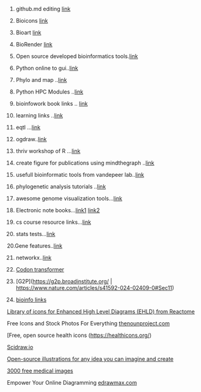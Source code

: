 1. github.md editing [link](https://docs.github.com/en/get-started/writing-on-github/getting-started-with-writing-and-formatting-on-github/basic-writing-and-formatting-syntax#links)
2. Bioicons  [link](https://bioicons.com/)
3. Bioart [link](https://bioart.niaid.nih.gov/)
4. BioRender [link](https://biorender.com/)
5. Open source developed bioinformatics tools.[link](https://awesomeopensource.com/projects/bioinformatics)
6. Python online to gui..[link](https://github.com/chriskiehl/Gooey)
7. Phylo and map ..[link](http://blog.phytools.org/2022/04/combining-contmap-and-phylotomap-plots.html?m=1)
8. Python HPC Modules ..[link](https://github.com/CGATOxford/python-hpc)
9. bioinfowork book links .. [link](https://github.com/MonashBioinformaticsPlatform/learning-resource-links)
10. learning links ..[link](https://github.com/MonashBioinformaticsPlatform/learning-resource-links)
11. eqtl ...[link](https://www.ebi.ac.uk/eqtl/Methods/)
12. ogdraw..[link](https://chlorobox.mpimp-golm.mpg.de/OGDraw.html)
13. thriv workshop of R ...[link](https://thriv.github.io/biodatasci2018/)
14. create figure for publications using mindthegraph ..[link](https://mindthegraph.com/)
15. usefull bioinformatic tools from vandepeer lab..[link](https://www.vandepeerlab.org/?q=software)
16. phylogenetic analysis tutorials ..[link](https://github.com/mmatschiner/tutorials)
17. awesome genome visualization tools...[link](https://github.com/cmdcolin/awesome-genome-visualization)
18. Electronic note books...[link1](https://labfolder.com/electronic-lab-notebook-eln-research-guide/) [link2](https://www.nature.com/articles/d41586-018-05895-3)
19. cs course resource links...[link](https://github.com/Developer-Y/cs-video-courses)

20. stats tests...[link](https://lindeloev.github.io/tests-as-linear/#42_paired_samples_t-test_and_wilcoxon_matched_pairs)

20.Gene features..[link](https://github.com/Edinburgh-Genome-Foundry/DnaFeaturesViewer)

21. networkx..[link](https://github.com/CambridgeUniversityPress/FirstCourseNetworkScience)

22. [Codon transformer](https://adibvafa.github.io/CodonTransformer/GoogleColab)

23. [G2P](https://g2p.broadinstitute.org/ | https://www.nature.com/articles/s41592-024-02409-0#Sec11)

24. [bioinfo links](https://actinobase.org/index.php?title=Bioinformatics)

    

 [Library of icons for Enhanced High Level Diagrams (EHLD) from Reactome](https://reactome.org/icon-lib)

 Free Icons and Stock Photos For Everything [thenounproject.com](https://thenounproject.com/)

 [Free, open source health icons (https://healthicons.org/) 

 [Scidraw.io](https://scidraw.io/)

 [Open-source illustrations for any idea you can imagine and create](https://undraw.co/)

 [3000 free medical images](https://smart.servier.com/) 

 Empower Your Online Diagramming [edrawmax.com](https://www.edrawmax.com/)



